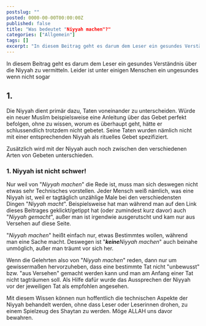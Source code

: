 ```yaml
---
postslug: ""
posted: 0000-00-00T00:00:00Z
published: false
title: "Was bedeutet "Niyyah machen"?"
categories: ["Allgemein"]
tags: []
excerpt: "In diesem Beitrag geht es darum dem Leser ein gesundes Verständnis über die Niyyah zu vermitteln. L..."
---
```


In diesem Beitrag geht es darum dem Leser ein gesundes Verständnis über die Niyyah zu vermitteln. Leider ist unter einigen Menschen ein ungesundes wenn nicht sogar

## 1.

Die Niyyah dient primär dazu, Taten voneinander zu unterscheiden. Würde ein neuer Muslim beispielsweise eine Anleitung über das Gebet perfekt befolgen, ohne zu wissen, worum es überhaupt geht, hätte er schlussendlich trotzdem nicht gebetet. Seine Taten wurden nämlich nicht mit einer entsprechenden Niyyah als rituelles Gebet spezifiziert.

Zusätzlich wird mit der Niyyah auch noch zwischen den verschiedenen Arten von Gebeten unterschieden.

### 1\. Niyyah ist nicht schwer!

Nur weil von "_Niyyah machen_" die Rede ist, muss man sich deswegen nicht etwas sehr Technisches vorstellen. Jeder Mensch weiß nämlich, was eine Niyyah ist, weil er tagtäglich unzählige Male bei den verschiedensten Dingen "_Niyyah macht_". Beispielsweise hat man während man auf den Link dieses Beitrages geklickt/getippt hat (oder zumindest kurz davor) auch "_Niyyah gemacht_", außer man ist irgendwie ausgerutscht und kam nur aus Versehen auf diese Seite.

"_Niyyah machen_" heißt einfach nur, etwas Bestimmtes wollen, während man eine Sache macht. Deswegen ist "_**keine**Niyyah machen_" auch beinahe unmöglich, außer man träumt vor sich her.

Wenn die Gelehrten also von "_Niyyah machen_" reden, dann nur um gewissermaßen hervorzuheben, dass eine bestimmte Tat nicht "unbewusst" bzw. "aus Versehen" gemacht werden kann und man am Anfang einer Tat nicht tagträumen soll. Als Hilfe dafür wurde das Aussprechen der Niyyah vor der jeweiligen Tat als empfohlen angesehen.

Mit diesem Wissen können nun hoffentlich die technischen Aspekte der Niyyah behandelt werden, ohne dass Leser oder Leserinnen drohen, zu einem Spielzeug des Shaytan zu werden. Möge ALLAH uns davor bewahren.